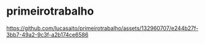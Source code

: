 # primeirotrabalho

https://github.com/lucasaito/primeirotrabalho/assets/132960707/e244b27f-3bb7-49a2-9c3f-a2b174ce6586

